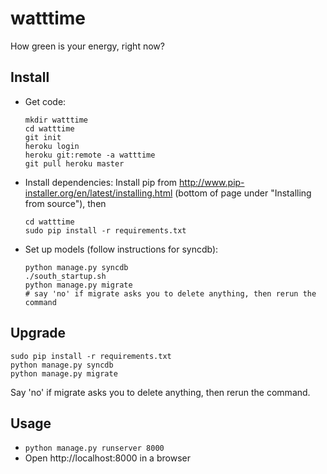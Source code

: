 watttime
========

How green is your energy, right now?


Install
-------
* Get code:
    ````
    mkdir watttime
    cd watttime
    git init
    heroku login
    heroku git:remote -a watttime
    git pull heroku master
    ````

* Install dependencies: Install pip from http://www.pip-installer.org/en/latest/installing.html (bottom of page under "Installing from source"), then
    ````
    cd watttime
    sudo pip install -r requirements.txt
    ````    

* Set up models (follow instructions for syncdb):
    ````
    python manage.py syncdb
    ./south_startup.sh
    python manage.py migrate
    # say 'no' if migrate asks you to delete anything, then rerun the command
    ````

Upgrade
---------
````
sudo pip install -r requirements.txt
python manage.py syncdb
python manage.py migrate
````
Say 'no' if migrate asks you to delete anything, then rerun the command.

Usage
-------
* ````python manage.py runserver 8000````
* Open http://localhost:8000 in a browser
